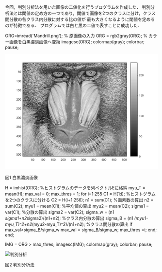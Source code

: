 今回，判別分析法を用いた画像の二値化を行うプログラムを作成した．
判別分析法とは閾値の定め方の一つであり，閾値で画像を2つのクラスに分け，クラス間分散の各クラス内分散に対する比の値が
最も大きくなるように閾値を定めるのが特徴である．
プログラムでは白と黒の二値で表すことに成功した．

ORG=imread('Mandrill.png'); % 原画像の入力
ORG = rgb2gray(ORG); % カラー画像を白黒濃淡画像へ変換
imagesc(ORG); colormap(gray); colorbar;
pause;

![白黒](画像処理画像/白黒.png)

  図1 白黒濃淡画像
  

H = imhist(ORG); %ヒストグラムのデータを列ベクトルEに格納
myu_T = mean(H);
max_val = 0;
max_thres = 1;
for i=1:255
C1 = H(1:i); %ヒストグラムを2つのクラスに分ける
C2 = H(i+1:256);
n1 = sum(C1); %画素数の算出
n2 = sum(C2);
myu1 = mean(C1); %平均値の算出
myu2 = mean(C2);
sigma1 = var(C1); %分散の算出
sigma2 = var(C2);
sigma_w = (n1 *sigma1+n2*sigma2)/(n1+n2); %クラス内分散の算出
sigma_B = (n1 *(myu1-myu_T)^2+n2*(myu2-myu_T)^2)/(n1+n2); %クラス間分散の算出
if max_val<sigma_B/sigma_w
max_val = sigma_B/sigma_w;
max_thres =i;
end;
end;

IMG = ORG > max_thres;
imagesc(IMG); colormap(gray); colorbar;
pause;

![判別分析](画像処理画像/課題5.png)

  図2 判別分析法
